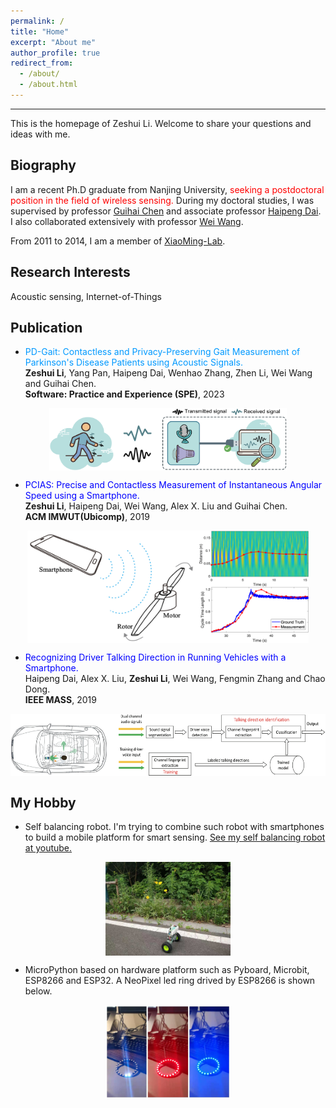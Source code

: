 ```yaml
---
permalink: /
title: "Home"
excerpt: "About me"
author_profile: true
redirect_from: 
  - /about/
  - /about.html
---
```

---
This is the homepage of Zeshui Li. Welcome to share your questions and ideas with me.

Biography
---
I am a recent Ph.D graduate from Nanjing University, <font color=red>seeking a postdoctoral position in the field of wireless sensing.</font> During my doctoral studies, I was supervised by professor [Guihai Chen](http://cs.nju.edu.cn/gchen/) and associate professor [Haipeng Dai](http://cs.nju.edu.cn/daihp/). I also collaborated extensively with professor [Wei Wang](http://cs.nju.edu.cn/ww/). 

From 2011 to 2014, I am a member of [XiaoMing-Lab](http://www.xiaoming-lab.com/).

Research Interests
---
Acoustic sensing, Internet-of-Things 

Publication
---
* <font color=#0099ff>PD-Gait: Contactless and Privacy-Preserving Gait Measurement of Parkinson's Disease Patients using Acoustic Signals.<br /></font>
**Zeshui Li**, Yang Pan, Haipeng Dai, Wenhao Zhang, Zhen Li, Wei Wang and Guihai Chen.<br />
**Software: Practice and Experience (SPE)**, 2023<br />
<p align="center"><img src="https://raw.githubusercontent.com/ZeshuiLi/ZeshuiLi.github.io/master/images/PDGait.png" width="380" height="100" align="center"></P>

* <font color=blue>PCIAS: Precise and Contactless Measurement of Instantaneous Angular Speed using a Smartphone.<br /></font>
**Zeshui Li**, Haipeng Dai, Wei Wang, Alex X. Liu and Guihai Chen.<br />
**ACM IMWUT(Ubicomp)**, 2019<br />
<p align="center"><img src="https://raw.githubusercontent.com/ZeshuiLi/ZeshuiLi.github.io/master/images/PCIAS1.jpg" width="450" height="180" align="center"></P>

* <font color=blue>Recognizing Driver Talking Direction in Running Vehicles with a Smartphone.<br /></font>
Haipeng Dai, Alex X. Liu, **Zeshui Li**, Wei Wang, Fengmin Zhang and Chao Dong.<br />
**IEEE MASS**, 2019<br />
<p align="center"><img src="https://raw.githubusercontent.com/ZeshuiLi/ZeshuiLi.github.io/master/images/VehicleSpeaker.png" width="600" height="100" align="center"></P>

My Hobby
---
* Self balancing robot. I'm trying to combine such robot with smartphones to build a mobile platform for smart sensing. 
[See my self balancing robot at youtube.](https://www.youtube.com/watch?v=_J-YQ3ySKJA&list=PLxVt4lPz_cAiK9lSIy2-FKN1Th8wJ7R3r "My self balancing robot")
<p align="center"><img src="https://raw.githubusercontent.com/ZeshuiLi/ZeshuiLi.github.io/master/images/SelfBalancingRobotLittle.jpeg" width="200" height="150" align="center"></P>  

* MicroPython based on hardware platform such as Pyboard, Microbit, ESP8266 and ESP32. A NeoPixel led ring drived by ESP8266 is shown below.
<p align="center"><img
src="https://raw.githubusercontent.com/ZeshuiLi/ZeshuiLi.github.io/master/images/NeoPixelLittle.jpeg" width="200" height="150" align="center"></P>
